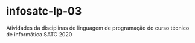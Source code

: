 # infosatc-lp-03
Atividades da disciplinas de linguagem de programação do curso técnico de informática SATC 2020
